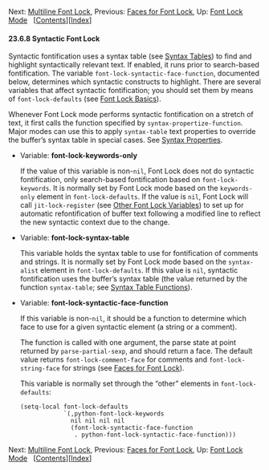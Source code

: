<!-- This is the GNU Emacs Lisp Reference Manual
corresponding to Emacs version 27.2.

Copyright (C) 1990-1996, 1998-2021 Free Software Foundation,
Inc.

Permission is granted to copy, distribute and/or modify this document
under the terms of the GNU Free Documentation License, Version 1.3 or
any later version published by the Free Software Foundation; with the
Invariant Sections being "GNU General Public License," with the
Front-Cover Texts being "A GNU Manual," and with the Back-Cover
Texts as in (a) below.  A copy of the license is included in the
section entitled "GNU Free Documentation License."

(a) The FSF's Back-Cover Text is: "You have the freedom to copy and
modify this GNU manual.  Buying copies from the FSF supports it in
developing GNU and promoting software freedom." -->

<!-- Created by GNU Texinfo 6.7, http://www.gnu.org/software/texinfo/ -->

Next: [Multiline Font Lock](Multiline-Font-Lock.html), Previous: [Faces for Font Lock](Faces-for-Font-Lock.html), Up: [Font Lock Mode](Font-Lock-Mode.html)   \[[Contents](index.html#SEC_Contents "Table of contents")]\[[Index](Index.html "Index")]

#### 23.6.8 Syntactic Font Lock

Syntactic fontification uses a syntax table (see [Syntax Tables](Syntax-Tables.html)) to find and highlight syntactically relevant text. If enabled, it runs prior to search-based fontification. The variable `font-lock-syntactic-face-function`, documented below, determines which syntactic constructs to highlight. There are several variables that affect syntactic fontification; you should set them by means of `font-lock-defaults` (see [Font Lock Basics](Font-Lock-Basics.html)).

Whenever Font Lock mode performs syntactic fontification on a stretch of text, it first calls the function specified by `syntax-propertize-function`. Major modes can use this to apply `syntax-table` text properties to override the buffer’s syntax table in special cases. See [Syntax Properties](Syntax-Properties.html).

*   Variable: **font-lock-keywords-only**

    If the value of this variable is non-`nil`, Font Lock does not do syntactic fontification, only search-based fontification based on `font-lock-keywords`. It is normally set by Font Lock mode based on the `keywords-only` element in `font-lock-defaults`. If the value is `nil`, Font Lock will call `jit-lock-register` (see [Other Font Lock Variables](Other-Font-Lock-Variables.html)) to set up for automatic refontification of buffer text following a modified line to reflect the new syntactic context due to the change.

<!---->

*   Variable: **font-lock-syntax-table**

    This variable holds the syntax table to use for fontification of comments and strings. It is normally set by Font Lock mode based on the `syntax-alist` element in `font-lock-defaults`. If this value is `nil`, syntactic fontification uses the buffer’s syntax table (the value returned by the function `syntax-table`; see [Syntax Table Functions](Syntax-Table-Functions.html)).

<!---->

*   Variable: **font-lock-syntactic-face-function**

    If this variable is non-`nil`, it should be a function to determine which face to use for a given syntactic element (a string or a comment).

    The function is called with one argument, the parse state at point returned by `parse-partial-sexp`, and should return a face. The default value returns `font-lock-comment-face` for comments and `font-lock-string-face` for strings (see [Faces for Font Lock](Faces-for-Font-Lock.html)).

    This variable is normally set through the “other” elements in `font-lock-defaults`:

        (setq-local font-lock-defaults
                    `(,python-font-lock-keywords
                      nil nil nil nil
                      (font-lock-syntactic-face-function
                       . python-font-lock-syntactic-face-function)))

Next: [Multiline Font Lock](Multiline-Font-Lock.html), Previous: [Faces for Font Lock](Faces-for-Font-Lock.html), Up: [Font Lock Mode](Font-Lock-Mode.html)   \[[Contents](index.html#SEC_Contents "Table of contents")]\[[Index](Index.html "Index")]
